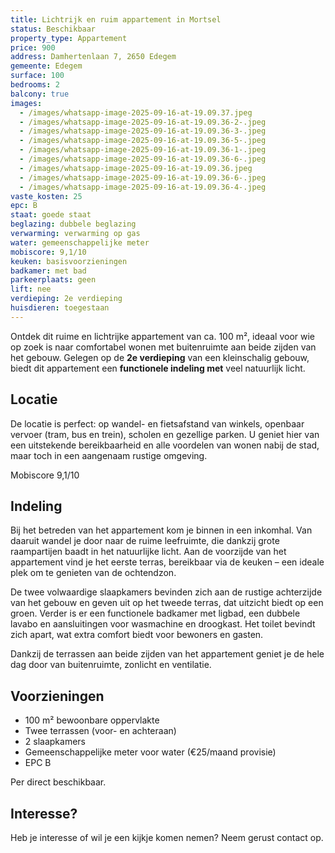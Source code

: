 ```yaml
---
title: Lichtrijk en ruim appartement in Mortsel
status: Beschikbaar
property_type: Appartement
price: 900
address: Damhertenlaan 7, 2650 Edegem
gemeente: Edegem
surface: 100
bedrooms: 2
balcony: true
images:
  - /images/whatsapp-image-2025-09-16-at-19.09.37.jpeg
  - /images/whatsapp-image-2025-09-16-at-19.09.36-2-.jpeg
  - /images/whatsapp-image-2025-09-16-at-19.09.36-3-.jpeg
  - /images/whatsapp-image-2025-09-16-at-19.09.36-5-.jpeg
  - /images/whatsapp-image-2025-09-16-at-19.09.36-1-.jpeg
  - /images/whatsapp-image-2025-09-16-at-19.09.36-6-.jpeg
  - /images/whatsapp-image-2025-09-16-at-19.09.36.jpeg
  - /images/whatsapp-image-2025-09-16-at-19.09.36-6-.jpeg
  - /images/whatsapp-image-2025-09-16-at-19.09.36-4-.jpeg
vaste_kosten: 25
epc: B
staat: goede staat
beglazing: dubbele beglazing
verwarming: verwarming op gas
water: gemeenschappelijke meter
mobiscore: 9,1/10
keuken: basisvoorzieningen
badkamer: met bad
parkeerplaats: geen
lift: nee
verdieping: 2e verdieping
huisdieren: toegestaan
---
```

Ontdek dit ruime en lichtrijke appartement van ca. 100 m², ideaal voor wie op zoek is naar comfortabel wonen met buitenruimte aan beide zijden van het gebouw. Gelegen op de **2e verdieping** van een kleinschalig gebouw, biedt dit appartement een **functionele indeling met** veel natuurlijk licht. 

## Locatie

De locatie is perfect: op wandel- en fietsafstand van winkels, openbaar vervoer (tram, bus en trein), scholen en gezellige parken. U geniet hier van een uitstekende bereikbaarheid en alle voordelen van wonen nabij de stad, maar toch in een aangenaam rustige omgeving. 

Mobiscore 9,1/10 

## Indeling

Bij het betreden van het appartement kom je binnen in een inkomhal. Van daaruit wandel je door naar de ruime leefruimte, die dankzij grote raampartijen baadt in het natuurlijke licht. Aan de voorzijde van het appartement vind je het eerste terras, bereikbaar via de keuken – een ideale plek om te genieten van de ochtendzon.

De twee volwaardige slaapkamers bevinden zich aan de rustige achterzijde van het gebouw en geven uit op het tweede terras, dat uitzicht biedt op een groen. Verder is er een functionele badkamer met ligbad, een dubbele lavabo en aansluitingen voor wasmachine en droogkast. Het toilet bevindt zich apart, wat extra comfort biedt voor bewoners en gasten.

Dankzij de terrassen aan beide zijden van het appartement geniet je de hele dag door van buitenruimte, zonlicht en ventilatie.

## Voorzieningen

* 100 m² bewoonbare oppervlakte
* Twee terrassen (voor- en achteraan)
* 2 slaapkamers
* Gemeenschappelijke meter voor water (€25/maand provisie) 
* EPC B

Per direct beschikbaar.

## Interesse? 

Heb je interesse of wil je een kijkje komen nemen? Neem gerust contact op.
